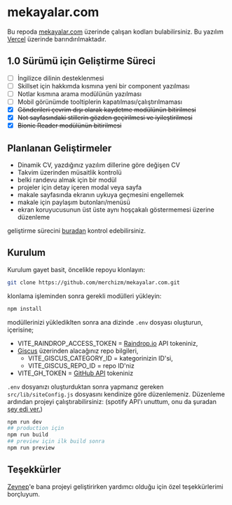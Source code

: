 # mekayalar.com

Bu repoda [mekayalar.com](mekayalar.com) üzerinde çalışan kodları bulabilirsiniz. Bu yazılım [Vercel](https://vercel.com) üzerinde barındırılmaktadır.

## 1.0 Sürümü için Geliştirme Süreci

* [ ] İngilizce dilinin desteklenmesi
* [ ] Skillset için hakkımda kısmına yeni bir component yazılması
* [ ] Notlar kısmına arama modülünün yazılması
* [ ] Mobil görünümde tooltiplerin kapatılması/çalıştırılmaması
* [x] ~~Gönderileri çevrim dışı olarak kaydetme modülünün bitirilmesi~~
* [x] ~~Not sayfasındaki stillerin gözden geçirilmesi ve iyileştirilmesi~~
* [x] ~~Bionic Reader modülünün bitirilmesi~~

## Planlanan Geliştirmeler
* Dinamik CV, yazdığınız yazılım dillerine göre değişen CV
* Takvim üzerinden müsaitlik kontrolü
* belki randevu almak için bir modül
* projeler için detay içeren modal veya sayfa
* makale sayfasında ekranın uykuya geçmesini engellemek
* makale için paylaşım butonları/menüsü
* ekran koruyucusunun üst üste aynı hoşçakalı göstermemesi üzerine düzenleme

geliştirme sürecini [buradan](https://github.com/users/merchizm/projects/7) kontrol edebilirsiniz.

## Kurulum

Kurulum gayet basit, öncelikle repoyu klonlayın:

```bash
git clone https://github.com/merchizm/mekayalar.com.git
```

klonlama işleminden sonra gerekli modülleri yükleyin:

```bash
npm install
```

modüllerinizi yüklediklten sonra ana dizinde `.env` dosyası oluşturun, içerisine;

* VITE_RAINDROP_ACCESS_TOKEN = [Raindrop.io](https://developer.raindrop.io/v1/authentication/token) API tokeniniz,
* [Giscus](https://giscus.app/) üzerinden alacağınız repo bilgileri,
  * VITE_GISCUS_CATEGORY_ID = kategorinizin ID'si,
  * VITE_GISCUS_REPO_ID = repo ID'niz
* VITE_GH_TOKEN = [GitHub API](https://docs.github.com/en/rest) tokeniniz

`.env` dosyanızı oluşturduktan sonra yapmanız gereken `src/lib/siteConfig.js` dosyasını kendinize göre düzenlemeniz. Düzenleme ardından projeyi çalıştırabilirsiniz: (spotify API'ı unuttum, onu da şuradan [şey edi ver.](https://github.com/merchizm/mekayalar.com-spotify-api))

```bash
npm run dev
## production için
npm run build
## preview için ilk build sonra
npm run preview
```

## Teşekkürler
[Zeynep](https://github.com/zynpnaz)'e bana projeyi geliştirirken yardımcı olduğu için özel teşekkürlerimi borçluyum.